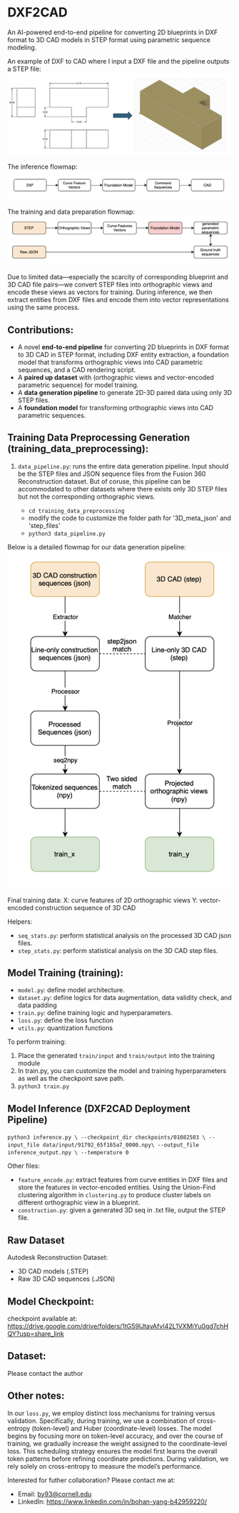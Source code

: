 # DXF2CAD 
An AI-powered end-to-end pipeline for converting 2D blueprints in DXF format to 3D CAD models in STEP format using parametric sequence modeling. 


An example of DXF to CAD where I input a DXF file and the pipeline outputs a STEP file:
![Example of DXF-to-CAD](README_DXF2CAD_demo.png)



The inference flowmap:
![Inference flowmap](README_inference_flowmap.png)



The training and data preparation flowmap:
![Training flowmap](README_training_flowmap.png)




Due to limited data—especially the scarcity of corresponding blueprint and 3D CAD file pairs—we convert STEP files into orthographic views and encode these views as vectors for training. During inference, we then extract entities from DXF files and encode them into vector representations using the same process.


## Contributions: 
  - A novel **end-to-end pipeline** for converting 2D blueprints in DXF format to 3D CAD in STEP format, including DXF entity extraction, a foundation model that transforms orthographic views into CAD parametric sequences, and a CAD rendering script. 
  - A **paired up dataset** with (orthographic views and vector-encoded parametric sequence) for model training. 
  - A **data generation pipeline** to generate 2D-3D paired data using only 3D STEP files. 
  - A **foundation model** for transforming orthographic views into CAD parametric sequences. 

## Training Data Preprocessing Generation (training_data_preprocessing):
1. `data_pipeline.py`: runs the entire data generation pipeline. Input should be the STEP files and JSON sequence files from the Fusion 360 Reconstruction dataset. But of coruse, this pipeline can be accommodated to other datasets where there exists only 3D STEP files but not the corresponding orthographic views.

    - `cd training_data_preprocessing`
    -  modify the code to customize the folder path for '3D_meta_json' and 'step_files'
    - `python3 data_pipeline.py`

Below is a detailed flowmap for our data generation pipeline:
![Data Generation Pipeline flowmap](README_data_generation_pipeline.png)

Final training data:
X: curve features of 2D orthographic views
Y: vector-encoded construction sequence of 3D CAD

Helpers:
- `seq_stats.py`: perform statistical analysis on the processed 3D CAD json files.
- `step_stats.py`: perform statistical analysis on the 3D CAD step files. 

## Model Training (training):
- `model.py`: define model architecture.
- `dataset.py`: define logics for data augmentation, data validity check, and data padding
- `train.py`: define training logic and hyperparameters.
- `loss.py`: define the loss function 
- `utils.py`: quantization functions

To perform training:
1. Place the generated `train/input` and `train/output` into the training module
2. In train.py, you can customize the model and training hyperparameters as well as the checkpoint save path.
3. `python3 train.py`

## Model Inference (DXF2CAD Deployment Pipeline)
`python3 inference.py \
    --checkpoint_dir checkpoints/01082503 \
    --input_file data/input/91792_65f165a7_0000.npy\
    --output_file inference_output.npy \
    --temperature 0`

Other files:
- `feature_encode.py`: extract features from curve entities in DXF files and store the features in vector-encoded entities. Using the Union-Find clustering algorithm in `clustering.py` to produce cluster labels on different orthographic view in a blueprint. 
- `construction.py`: given a generated 3D seq in .txt file, output the STEP file. 

## Raw Dataset 
Autodesk Reconstruction Dataset: 
 - 3D CAD models (.STEP)
 - Raw 3D CAD sequences (.JSON)

## Model Checkpoint:
checkpoint available at: https://drive.google.com/drive/folders/1tG59lJtayAfvI42L1VXMiYu0qd7chHQY?usp=share_link

## Dataset:
Please contact the author

## Other notes:
In our `loss.py`, we employ distinct loss mechanisms for training versus validation. Specifically, during training, we use a combination of cross-entropy (token-level) and Huber (coordinate-level) losses. The model begins by focusing more on token-level accuracy, and over the course of training, we gradually increase the weight assigned to the coordinate-level loss. This scheduling strategy ensures the model first learns the overall token patterns before refining coordinate predictions. During validation, we rely solely on cross-entropy to measure the model’s performance. 

Interested for futher collaboration? Please contact me at: 
- Email: by93@cornell.edu
- LinkedIn: https://www.linkedin.com/in/bohan-yang-b42959220/

